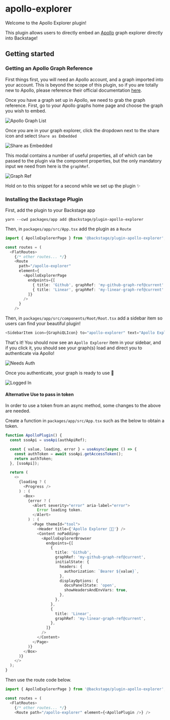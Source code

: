 # apollo-explorer

Welcome to the Apollo Explorer plugin!

This plugin allows users to directly embed an [Apollo](https://www.apollographql.com) graph explorer directly into
Backstage!

## Getting started

### Getting an Apollo Graph Reference

First things first, you will need an Apollo account, and a graph imported into your account. This is beyond the scope of
this plugin, so if you are totally new to Apollo, please reference their official
documentation [here](https://www.apollographql.com/docs).

Once you have a graph set up in Apollo, we need to grab the graph reference. First, go to your Apollo graphs home page and choose the graph you wish to embed.

![Apollo Graph List](./docs/img/apollo-graph-list.png)

Once you are in your graph explorer, click the dropdown next to the share icon and select `Share as Embedded`

![Share as Embedded](./docs/img/share-as-embedded.png)

This modal contains a number of useful properties, all of which can be passed to the plugin via the component properties, but the only mandatory input we need from here is the `graphRef`.

![Graph Ref](./docs/img/graph-ref.png)

Hold on to this snippet for a second while we set up the plugin ✨

### Installing the Backstage Plugin

First, add the plugin to your Backstage app

```shell
yarn --cwd packages/app add @backstage/plugin-apollo-explorer
```

Then, in `packages/app/src/App.tsx` add the plugin as a `Route`

```typescript
import { ApolloExplorerPage } from '@backstage/plugin-apollo-explorer';

const routes = (
  <FlatRoutes>
    {/* other routes... */}
    <Route
      path="/apollo-explorer"
      element={
        <ApolloExplorerPage
          endpoints={[
            { title: 'Github', graphRef: 'my-github-graph-ref@current' },
            { title: 'Linear', graphRef: 'my-linear-graph-ref@current' },
          ]}
        />
      }
    />
```

Then, in `packages/app/src/components/Root/Root.tsx` add a sidebar item so users can find your beautiful plugin!

```typescript
<SidebarItem icon={GraphiQLIcon} to="apollo-explorer" text="Apollo Explorer" />
```

That's it! You should now see an `Apollo Explorer` item in your sidebar, and if you click it, you should see your graph(s) load and direct you to authenticate via Apollo!

![Needs Auth](./docs/img/needs-auth.png)

Once you authenticate, your graph is ready to use 🚀

![Logged In](./docs/img/logged-in.png)

#### Alternative Use to pass in token

In order to use a token from an async method, some changes to the above are needed.

Create a function in `packages/app/src/App.tsx` such as the below to obtain a token.

```typescript
function ApolloPlugin() {
  const ssoApi = useApi(authApiRef);

  const { value, loading, error } = useAsync(async () => {
    const authToken = await ssoApi.getAccessToken();
    return authToken;
  }, [ssoApi]);

  return (
    <>
      {loading ? (
        <Progress />
      ) : (
        <Box>
          {error ? (
            <Alert severity="error" aria-label="error">
              Error loading token.
            </Alert>
          ) : (
            <Page themeId="tool">
              <Header title={'Apollo Explorer 👩‍🚀'} />
              <Content noPadding>
                <ApolloExplorerBrowser
                  endpoints={[
                    {
                      title: 'Github',
                      graphRef: 'my-github-graph-ref@current',
                      initialState: {
                        headers: {
                          authorization: `Bearer ${value}`,
                        },
                        displayOptions: {
                          docsPanelState: 'open',
                          showHeadersAndEnvVars: true,
                        },
                      },
                    },
                    {
                      title: 'Linear',
                      graphRef: 'my-linear-graph-ref@current',
                    },
                  ]}
                />
              </Content>
            </Page>
          )}
        </Box>
      )}
    </>
  );
}
```

Then use the route code below.

```typescript
import { ApolloExplorerPage } from '@backstage/plugin-apollo-explorer';

const routes = (
  <FlatRoutes>
    {/* other routes... */}
    <Route path="/apollo-explorer" element={<ApolloPlugin />} />
```

